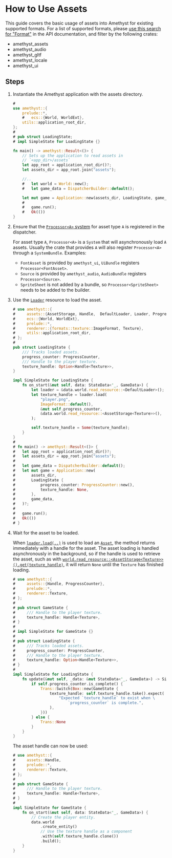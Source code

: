 # How to Use Assets

This guide covers the basic usage of assets into Amethyst for existing supported formats. For a list of supported formats, please [use this search for "Format"][doc_search_format] in the API documentation, and filter by the following crates:

- amethyst\_assets
- amethyst\_audio
- amethyst\_gltf
- amethyst\_locale
- amethyst\_ui

## Steps

1. Instantiate the Amethyst application with the assets directory.

   ```rust ,edition2018,no_run,noplaypen
   #
   use amethyst::{
       prelude::*,
       #   ecs::{World, WorldExt},
       utils::application_root_dir,
   };
   #
   # pub struct LoadingState;
   # impl SimpleState for LoadingState {}

   fn main() -> amethyst::Result<()> {
       // Sets up the application to read assets in
       // `<app_dir>/assets`
       let app_root = application_root_dir()?;
       let assets_dir = app_root.join("assets");

       //..
       #   let world = World::new();
       #   let game_data = DispatcherBuilder::default();

       let mut game = Application::new(assets_dir, LoadingState, game_data)?;
       #
       #   game.run();
       #   Ok(())
   }
   ```

1. Ensure that the [`Processor<A>` system][doc_processor_system] for asset type `A` is registered in the dispatcher.

   For asset type `A`, `Processor<A>` is a `System` that will asynchronously load `A` assets. Usually the crate that provides `A` will also register `Processor<A>` through a `SystemBundle`. Examples:

   - `FontAsset` is provided by `amethyst_ui`, `UiBundle` registers `Processor<FontAsset>`.
   - `Source` is provided by `amethyst_audio`, `AudioBundle` registers `Processor<Source>`.
   - `SpriteSheet` is not added by a bundle, so `Processor<SpriteSheet>` needs to be added
     to the builder.

1. Use the [`Loader`][doc_loader] resource to load the asset.

   ```rust ,edition2018,no_run,noplaypen
   # use amethyst::{
   #     assets::{AssetStorage, Handle,  DefaultLoader, Loader, ProgressCounter},
   #     ecs::{World, WorldExt},
   #     prelude::*,
   #     renderer::{formats::texture::ImageFormat, Texture},
   #     utils::application_root_dir,
   # };
   #
   pub struct LoadingState {
       /// Tracks loaded assets.
       progress_counter: ProgressCounter,
       /// Handle to the player texture.
       texture_handle: Option<Handle<Texture>>,
   }

   impl SimpleState for LoadingState {
       fn on_start(&mut self, data: StateData<'_, GameData>) {
           let loader = &data.world.read_resource::<DefaultLoader>();
           let texture_handle = loader.load(
               "player.png",
               ImageFormat::default(),
               &mut self.progress_counter,
               &data.world.read_resource::<AssetStorage<Texture>>(),
           );

           self.texture_handle = Some(texture_handle);
       }
   }
   #
   # fn main() -> amethyst::Result<()> {
   #   let app_root = application_root_dir()?;
   #   let assets_dir = app_root.join("assets");
   #
   #   let game_data = DispatcherBuilder::default();
   #   let mut game = Application::new(
   #       assets_dir,
   #       LoadingState {
   #           progress_counter: ProgressCounter::new(),
   #           texture_handle: None,
   #       },
   #       game_data,
   #   )?;
   #
   #   game.run();
   #   Ok(())
   # }
   ```

1. Wait for the asset to be loaded.

   When [`loader.load(..)`][doc_load] is used to load an [`Asset`][doc_asset], the method returns immediately with a handle for the asset. The asset loading is handled asynchronously in the background, so if the handle is used to retrieve the asset, such as with [`world.read_resource::<AssetStorage<Texture>>()`][doc_read_resource][`.get(texture_handle)`][doc_asset_get], it will return `None` until the `Texture` has finished loading.

   ```rust ,edition2018,no_run,noplaypen
   # use amethyst::{
   #     assets::{Handle, ProgressCounter},
   #     prelude::*,
   #     renderer::Texture,
   # };
   #
   # pub struct GameState {
   #     /// Handle to the player texture.
   #     texture_handle: Handle<Texture>,
   # }
   #
   # impl SimpleState for GameState {}
   #
   # pub struct LoadingState {
   #     /// Tracks loaded assets.
   #     progress_counter: ProgressCounter,
   #     /// Handle to the player texture.
   #     texture_handle: Option<Handle<Texture>>,
   # }
   #
   impl SimpleState for LoadingState {
       fn update(&mut self, _data: &mut StateData<'_, GameData>) -> SimpleTrans {
           if self.progress_counter.is_complete() {
               Trans::Switch(Box::new(GameState {
                   texture_handle: self.texture_handle.take().expect(
                       "Expected `texture_handle` to exist when \
                           `progress_counter` is complete.",
                   ),
               }))
           } else {
               Trans::None
           }
       }
   }
   ```

   The asset handle can now be used:

   ```rust ,edition2018,no_run,noplaypen
   # use amethyst::{
   #     assets::Handle,
   #     prelude::*,
   #     renderer::Texture,
   # };
   #
   # pub struct GameState {
   #     /// Handle to the player texture.
   #     texture_handle: Handle<Texture>,
   # }
   #
   impl SimpleState for GameState {
       fn on_start(&mut self, data: StateData<'_, GameData>) {
           // Create the player entity.
           data.world
               .create_entity()
               // Use the texture handle as a component
               .with(self.texture_handle.clone())
               .build();
       }
   }
   ```

[doc_asset]: https://docs.amethyst.rs/master/amethyst_assets/trait.Asset.html
[doc_asset_get]: https://docs.amethyst.rs/master/amethyst_assets/struct.AssetStorage.html#method.get
[doc_load]: https://docs.amethyst.rs/master/amethyst_assets/struct.Loader.html#method.load
[doc_loader]: https://docs.amethyst.rs/master/amethyst_assets/struct.Loader.html
[doc_processor_system]: https://docs.amethyst.rs/master/amethyst_assets/struct.Processor.html
[doc_read_resource]: https://docs.rs/specs/~0.16/specs/world/struct.World.html#method.read_resource
[doc_search_format]: https://docs.amethyst.rs/master/amethyst/?search=Format
